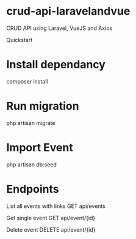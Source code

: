 # crud-api-laravelandvue
CRUD API using Laravel, VueJS and Axios




Quickstart

# Install dependancy
composer install


# Run migration
php artisan migrate


# Import Event
php artisan db:seed


# Endpoints

List all events with links
GET api/events

Get single event
GET api/event/{id}


Delete event
DELETE api/event/{id}
